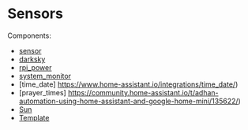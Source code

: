 # Sensors

Components:
* [sensor](https://home-assistant.io/components/sensor/)
* [darksky](https://home-assistant.io/components/sensor.darksky/) 
* [rpi_power](https://github.com/custom-components/sensor.rpi_power)
* [system_monitor](https://www.home-assistant.io/integrations/systemmonitor/)
* [time_date] https://www.home-assistant.io/integrations/time_date/)
* [prayer_times] https://community.home-assistant.io/t/adhan-automation-using-home-assistant-and-google-home-mini/135622/)
* [Sun](https://home-assistant.io/components/sun/)
* [Template](https://home-assistant.io/components/sensor.template/)